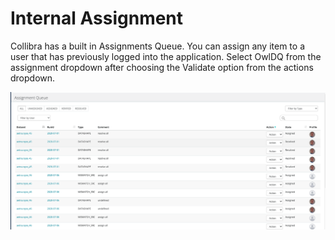 # Internal Assignment

Collibra has a built in Assignments Queue. You can assign any item to a user that has previously logged into the application. Select OwlDQ from the assignment dropdown after choosing the Validate option from the actions dropdown.&#x20;

![](<../../.gitbook/assets/Screen Shot 2020-07-07 at 5.08.15 AM.png>)
